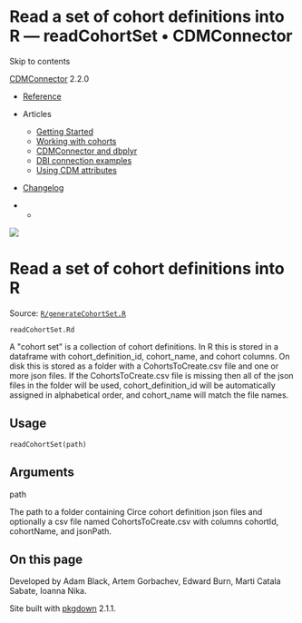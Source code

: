 # Read a set of cohort definitions into R — readCohortSet • CDMConnector

Skip to contents

[CDMConnector](../index.html) 2.2.0

  * [Reference](../reference/index.html)
  * Articles
    * [Getting Started](../articles/a01_getting-started.html)
    * [Working with cohorts](../articles/a02_cohorts.html)
    * [CDMConnector and dbplyr](../articles/a03_dbplyr.html)
    * [DBI connection examples](../articles/a04_DBI_connection_examples.html)
    * [Using CDM attributes](../articles/a06_using_cdm_attributes.html)
  * [Changelog](../news/index.html)


  *   * [](https://github.com/darwin-eu/CDMConnector/)



![](../logo.png)

# Read a set of cohort definitions into R

Source: [`R/generateCohortSet.R`](https://github.com/darwin-eu/CDMConnector/blob/HEAD/R/generateCohortSet.R)

`readCohortSet.Rd`

A "cohort set" is a collection of cohort definitions. In R this is stored in a dataframe with cohort_definition_id, cohort_name, and cohort columns. On disk this is stored as a folder with a CohortsToCreate.csv file and one or more json files. If the CohortsToCreate.csv file is missing then all of the json files in the folder will be used, cohort_definition_id will be automatically assigned in alphabetical order, and cohort_name will match the file names.

## Usage
    
    
    readCohortSet(path)

## Arguments

path
    

The path to a folder containing Circe cohort definition json files and optionally a csv file named CohortsToCreate.csv with columns cohortId, cohortName, and jsonPath.

## On this page

Developed by Adam Black, Artem Gorbachev, Edward Burn, Marti Catala Sabate, Ioanna Nika.

Site built with [pkgdown](https://pkgdown.r-lib.org/) 2.1.1.
